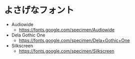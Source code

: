 # よさげなフォント

* Audiowide
  * https://fonts.google.com/specimen/Audiowide
* Dela Gothic One
  * https://fonts.google.com/specimen/Dela+Gothic+One
* Silkscreen
  * https://fonts.google.com/specimen/Silkscreen
